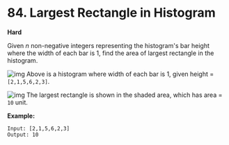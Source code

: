 # 84. Largest Rectangle in Histogram

**Hard**

Given *n*  non-negative integers representing the histogram's bar height where the  width of each bar is 1, find the area of largest rectangle in the  histogram.

 

![img](https://assets.leetcode.com/uploads/2018/10/12/histogram.png)
 Above is a histogram where width of each bar is 1, given height = `[2,1,5,6,2,3]`.

 

![img](https://assets.leetcode.com/uploads/2018/10/12/histogram_area.png)
 The largest rectangle is shown in the shaded area, which has area = `10` unit.

 

**Example:**

```
Input: [2,1,5,6,2,3]
Output: 10
```

